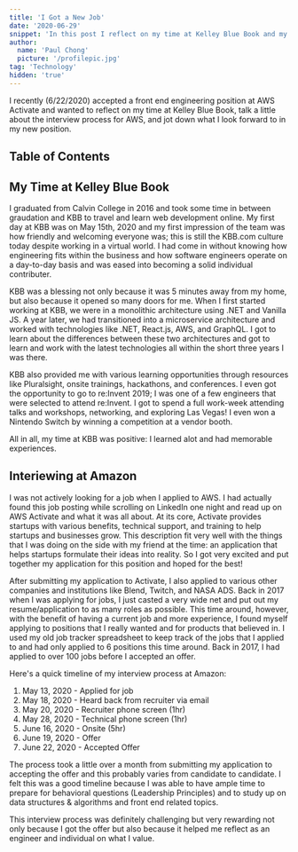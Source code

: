 ```yaml
---
title: 'I Got a New Job'
date: '2020-06-29'
snippet: 'In this post I reflect on my time at Kelley Blue Book and my thoughts on my new job at AWS and relocating to Seattle.'
author:
  name: 'Paul Chong'
  picture: '/profilepic.jpg'
tag: 'Technology'
hidden: 'true'
---
```


I recently (6/22/2020) accepted a front end engineering position at AWS Activate and wanted to reflect on my time at Kelley Blue Book, talk a little about the interview process for AWS, and jot down what I look forward to in my new position.

## Table of Contents

## My Time at Kelley Blue Book

I graduated from Calvin College in 2016 and took some time in between graudation and KBB to travel and learn web development online. My first day at KBB was on May 15th, 2020 and my first impression of the team was how friendly and welcoming everyone was; this is still the KBB.com culture today despite working in a virtual world. I had come in without knowing how engineering fits within the business and how software engineers operate on a day-to-day basis and was eased into becoming a solid individual contributer.

KBB was a blessing not only because it was 5 minutes away from my home, but also because it opened so many doors for me. When I first started working at KBB, we were in a monolithic architecture using .NET and Vanilla JS. A year later, we had transitioned into a microservice architecture and worked with technologies like .NET, React.js, AWS, and GraphQL. I got to learn about the differences between these two architectures and got to learn and work with the latest technologies all within the short three years I was there.

KBB also provided me with various learning opportunities through resources like Pluralsight, onsite trainings, hackathons, and conferences. I even got the opportunity to go to re:Invent 2019; I was one of a few engineers that were selected to attend re:Invent. I got to spend a full work-week attending talks and workshops, networking, and exploring Las Vegas! I even won a Nintendo Switch by winning a competition at a vendor booth.

All in all, my time at KBB was positive: I learned alot and had memorable experiences.

## Interiewing at Amazon

I was not actively looking for a job when I applied to AWS. I had actually found this job posting while scrolling on LinkedIn one night and read up on AWS Activate and what it was all about. At its core, Activate provides startups with various benefits, technical support, and training to help startups and businesses grow. This description fit very well with the things that I was doing on the side with my friend at the time: an application that helps startups formulate their ideas into reality. So I got very excited and put together my application for this position and hoped for the best!

After submitting my application to Activate, I also applied to various other companies and institutions like Blend, Twitch, and NASA ADS. Back in 2017 when I was applying for jobs, I just casted a very wide net and put out my resume/application to as many roles as possible. This time around, however, with the benefit of having a current job and more experience, I found myself applying to positions that I really wanted and for products that believed in. I used my old job tracker spreadsheet to keep track of the jobs that I applied to and had only applied to 6 positions this time around. Back in 2017, I had applied to over 100 jobs before I accepted an offer.

Here's a quick timeline of my interview process at Amazon:

1. May 13, 2020 - Applied for job
2. May 18, 2020 - Heard back from recruiter via email
3. May 20, 2020 - Recruiter phone screen (1hr)
4. May 28, 2020 - Technical phone screen (1hr)
5. June 16, 2020 - Onsite (5hr)
6. June 19, 2020 - Offer
7. June 22, 2020 - Accepted Offer

The process took a little over a month from submitting my application to accepting the offer and this probably varies from candidate to candidate. I felt this was a good timeline because I was able to have ample time to prepare for behavioral questions (Leadership Principles) and to study up on data structures & algorithms and front end related topics.

This interview process was definitely challenging but very rewarding not only because I got the offer but also because it helped me reflect as an engineer and individual on what I value.
